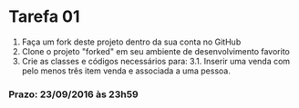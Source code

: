 # Tarefa 01

1. Faça um fork deste projeto dentro da sua conta no GitHub
2. Clone o projeto "forked" em seu ambiente de desenvolvimento favorito
3. Crie as classes e códigos necessários para:
3.1. Inserir uma venda com pelo menos três item venda e associada a uma pessoa.

### Prazo: 23/09/2016 às 23h59